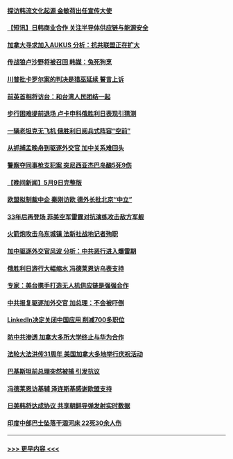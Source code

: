 #### [探访韩流文化起源  金敏荷出任宣传大使](../pages/prog202/a103708908.md?t=05110643) 
#### [【短讯】日韩商业合作 关注半导体供应链与能源安全](../pages/prog202/a103708903.md?t=05110643) 
#### [加拿大寻求加入AUKUS 分析：抗共联盟正在扩大](../pages/prog202/a103708896.md?t=05110643) 
#### [传战狼卢沙野将被召回 韩媒：兔死狗烹](../pages/prog202/a103708762.md?t=05110643) 
#### [川普批卡罗尔案的判决是猎巫延续 誓言上诉](../pages/prog202/a103708719.md?t=05110643) 
#### [前英首相将访台：和台湾人民团结一起](../pages/prog202/a103708733.md?t=05110643) 
#### [步行困难提前退场 卢卡申科俄胜利日表现引猜测](../pages/prog202/a103708716.md?t=05110643) 
#### [一辆老坦克无飞机 俄胜利日阅兵式阵容“空前”](../pages/prog202/a103708712.md?t=05110643) 
#### [从抓捕孟晚舟到驱逐外交官 加中关系难回头](../pages/prog202/a103708701.md?t=05110643) 
#### [警察夺同事枪支犯案 突尼西亚杰巴岛酿5死9伤](../pages/prog202/a103708680.md?t=05110643) 
#### [【晚间新闻】5月9日完整版](../pages/prog202/a103708476.md?t=05110643) 
#### [欧盟拟制裁中企 秦刚访欧 德外长批北京“中立”](../pages/prog202/a103708474.md?t=05110643) 
#### [33年后再登场 菲美空军雷霆对抗演练攻击敌方军舰](../pages/prog202/a103708467.md?t=05110643) 
#### [火箭炮攻击乌东城镇 法新社战地记者殉职](../pages/prog202/a103708434.md?t=05110643) 
#### [加中驱逐外交官风波 分析：中共恶行进入爆雷期](../pages/prog202/a103708347.md?t=05110643) 
#### [俄胜利日游行大幅缩水 冯德莱恩访乌表支持](../pages/prog202/a103708342.md?t=05110643) 
#### [专家：美台携手打造无人机供应链是强强合作](../pages/prog202/a103708280.md?t=05110643) 
#### [中共报复驱逐加外交官 加总理：不会被吓倒](../pages/prog202/a103708243.md?t=05110643) 
#### [LinkedIn决定关闭中国应用 削减700多职位](../pages/prog202/a103708226.md?t=05110643) 
#### [防中共渗透 加拿大多所大学终止与华为合作](../pages/prog202/a103708173.md?t=05110643) 
#### [法轮大法洪传31周年 美国加拿大多地举行庆祝活动](../pages/prog202/a103708171.md?t=05110643) 
#### [巴基斯坦前总理突然被捕 引发抗议](../pages/prog202/a103708169.md?t=05110643) 
#### [冯德莱恩访基辅 泽连斯基感谢欧盟支持](../pages/prog202/a103708168.md?t=05110643) 
#### [日美韩将达成协议 共享朝鲜导弹发射实时数据](../pages/prog202/a103708167.md?t=05110643) 
#### [印度中部巴士坠落干涸河床 22死30余人伤](../pages/prog202/a103708023.md?t=05110643) 

----
#### [ >>> 更早内容 <<< ](../indexes/prog202-earlier.md)
